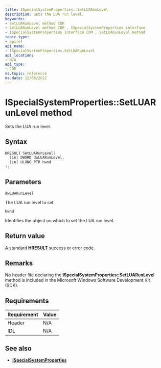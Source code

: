 ```yaml
---
title: ISpecialSystemProperties::SetLUARunLevel
description: Sets the LUA run level.
keywords:
- SetLUARunLevel method COM
- SetLUARunLevel method COM , ISpecialSystemProperties interface
- ISpecialSystemProperties interface COM , SetLUARunLevel method
topic_type:
- apiref
api_name:
- ISpecialSystemProperties.SetLUARunLevel
api_location:
- N/A
api_type:
- COM
ms.topic: reference
ms.date: 12/08/2022
---
```


# ISpecialSystemProperties::SetLUARunLevel method

Sets the LUA run level.

## Syntax

```cpp
HRESULT SetLUARunLevel(
  [in] DWORD dwLUARunLevel,
  [in] ULONG_PTR hwnd
);
```

## Parameters

`dwLUARunLevel`

The LUA run level to set.

`hwnd`

Identifies the object on which to set the LUA run level.

## Return value

A standard **HRESULT** success or error code.

## Remarks

No header file declaring the **ISpecialSystemProperties::SetLUARunLevel** method is included in the Microsoft Windows Software Development Kit (SDK).

## Requirements

| Requirement | Value |
|-|-|
| Header | N/A |
| IDL | N/A |

## See also

* [**ISpecialSystemProperties**](nn-immact-ispecialsystemproperties.md)
